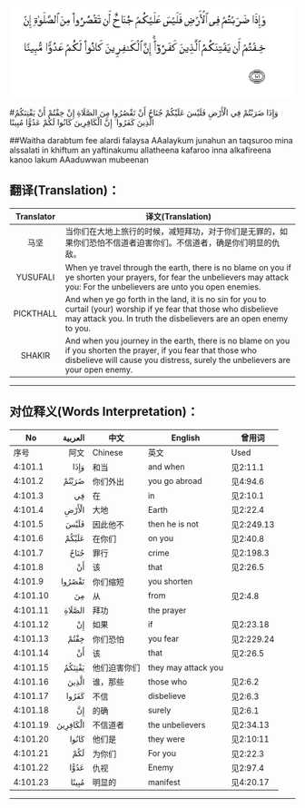 ![004:101](images/004_101.gif)

#وَإِذَا ضَرَبْتُمْ فِي الْأَرْضِ فَلَيْسَ عَلَيْكُمْ جُنَاحٌ أَنْ تَقْصُرُوا مِنَ الصَّلَاةِ إِنْ خِفْتُمْ أَنْ يَفْتِنَكُمُ الَّذِينَ كَفَرُوا ۚ إِنَّ الْكَافِرِينَ كَانُوا لَكُمْ عَدُوًّا مُبِينًا 

##Waitha darabtum fee alardi falaysa AAalaykum junahun an taqsuroo mina alssalati in khiftum an yaftinakumu allatheena kafaroo inna alkafireena kanoo lakum AAaduwwan mubeenan 

## 翻译(Translation)：

| Translator | 译文(Translation)                                            |
| :--------: | ------------------------------------------------------------ |
|    马坚    | 当你们在大地上旅行的时候，减短拜功，对于你们是无罪的，如果你们恐怕不信道者迫害你们。不信道者，确是你们明显的仇敌。 |
|  YUSUFALI  | When ye travel through the earth, there is no blame on you if ye shorten your prayers, for fear the unbelievers may attack you: For the unbelievers are unto you open enemies. |
| PICKTHALL  | And when ye go forth in the land, it is no sin for you to curtail (your) worship if ye fear that those who disbelieve may attack you. In truth the disbelievers are an open enemy to you. |
|   SHAKIR   | And when you journey in the earth, there is no blame on you if you shorten the prayer, if you fear that those who disbelieve will cause you distress, surely the unbelievers are your open enemy. |

---

## 对位释义(Words Interpretation)：

| No   | العربية | 中文    | English | 曾用词 |
| ---- | ------: | ------- | ------- | ------ |
| 序号 |    阿文 | Chinese | 英文    | Used   |
| 4:101.1  | وَإِذَا     | 和当         | and when            | 见2:11.1   |
| 4:101.2  | ضَرَبْتُمْ    | 你们外出       | you go abroad       | 见4:94.6   |
| 4:101.3  | فِي       | 在             | in                  | 见2:10.1   |
| 4:101.4  | الْأَرْضِ    | 大地           | Earth               | 见2:22.4   |
| 4:101.5  | فَلَيْسَ     | 因此他不       | then he is not      | 见2:249.13 |
| 4:101.6  | عَلَيْكُمْ    | 在你们         | on you              | 见2:40.8   |
| 4:101.7  | جُنَاحٌ     | 罪行           | crime               | 见2:198.3  |
| 4:101.8  | أَنْ       | 该             | that                | 见2:26.5   |
| 4:101.9  | تَقْصُرُوا   | 你们缩短       | you shorten         |            |
| 4:101.10 | مِنَ       | 从             | from                | 见2:4.8    |
| 4:101.11 | الصَّلَاةِ   | 拜功           | the prayer          |            |
| 4:101.12 | إِنْ       | 如果           | if                  | 见2:23.18  |
| 4:101.13 | خِفْتُمْ     | 你们恐怕       | you fear            | 见2:229.24 |
| 4:101.14 | أَنْ       | 该             | that                | 见2:26.5   |
| 4:101.15 | يَفْتِنَكُمُ   | 他们迫害你们   | they may attack you |            |
| 4:101.16 | الَّذِينَ    | 谁，那些       | those who           | 见2:6.2    |
| 4:101.17 | كَفَرُوا    | 不信           | disbelieve          | 见2:6.3    |
| 4:101.18 | إِنَّ       | 的确           | surely              | 见2:6.1    |
| 4:101.19 | الْكَافِرِينَ | 不信道者       | the unbelievers     | 见2:34.13  |
| 4:101.20 | كَانُوا    | 他们是         | they were           | 见2:10:11  |
| 4:101.21 | لَكُمْ      | 为你们         | For you             | 见2:22.3   |
| 4:101.22 | عَدُوًّا     | 仇视           | Enemy               | 见2:97.4   |
| 4:101.23 | مُبِينًا    | 明显的         | manifest            | 见4:20.17  |

---
